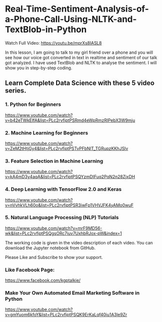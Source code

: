# Real-Time-Sentiment-Analysis-of-a-Phone-Call-Using-NLTK-and-TextBlob-in-Python
Watch Full Video: https://youtu.be/mprXs8IASL8

In this lesson, I am going to talk to my girl friend over a phone and you will see how our voice got converted in text in realtime and sentiment of our talk got analyzed. I have used TextBlob and NLTK to analyse the sentiment. I will show you in step-by-step coding.



## Learn Complete Data Science with these 5 video series.
### 1. Python for Beginners
https://www.youtube.com/watch?v=b42eTWkEIfA&list=PLc2rvfiptPSRmd4eWpRmzRIPebX3W9mju

### 2. Machine Learning for Beginners
https://www.youtube.com/watch?v=ZeM2tHtjGy4&list=PLc2rvfiptPSTvPFbNlT_TGRupzKKhJSIv

### 3. Feature Selection in Machine Learning
https://www.youtube.com/watch?v=kA4mD3y4aqA&list=PLc2rvfiptPSQYzmDIFuq2PqN2n28ZjxDH

### 4. Deep Learning with TensorFlow 2.0 and Keras
https://www.youtube.com/watch?v=nVvhkVLh60o&list=PLc2rvfiptPSR3iwFp1VHVJFK4yAMo0wuF

### 5. Natural Language Processing (NLP) Tutorials
https://www.youtube.com/watch?v=mrF9MD56-wk&list=PLc2rvfiptPSQgsORc7iuv7UxhbRJox-pW&index=1

The working code is given in the video description of each video. You can download the Jupyter notebook from GitHub.

Please Like and Subscribe to show your support.

### Like Facebook Page: 
https://www.facebook.com/kgptalkie/

### Make Your Own Automated Email Marketing Software in Python
https://www.youtube.com/watch?v=gmYuom6kfoY&list=PLc2rvfiptPSQK9ErKaLqf40iu1A3le9Zr
